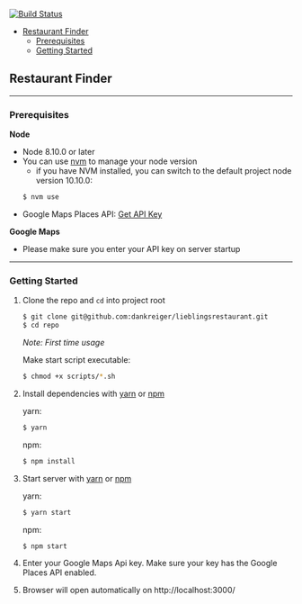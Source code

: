 [![Build Status](https://travis-ci.org/dankreiger/lieblingsrestaurant.svg?branch=master)](https://travis-ci.org/dankreiger/lieblingsrestaurant)

- [Restaurant Finder](#restaurant-finder)
    - [Prerequisites](#prerequisites)
    - [Getting Started](#getting-started)

## Restaurant Finder

---

### Prerequisites

**Node**

- Node 8.10.0 or later
- You can use [nvm](https://github.com/creationix/nvm#installation) to manage your node version
  - if you have NVM installed, you can switch to the default project node version 10.10.0:
  ```sh
  $ nvm use
  ```
- Google Maps Places API: [Get API Key](https://developers.google.com/places/web-service/get-api-key)


**Google Maps**

- Please make sure you enter your API key on server startup

---



### Getting Started

1. Clone the repo and `cd` into project root

   ```sh
   $ git clone git@github.com:dankreiger/lieblingsrestaurant.git
   $ cd repo
   ```

    *Note: First time usage*

    Make start script executable:

    ```sh
    $ chmod +x scripts/*.sh
    ```

2. Install dependencies with [yarn](https://yarnpkg.com/en/) or [npm](https://www.npmjs.com/)

   yarn:

   ```sh
   $ yarn
   ```

   npm:

   ```sh
   $ npm install
   ```

3. Start server with [yarn](https://yarnpkg.com/en/) or [npm](https://www.npmjs.com/)


    yarn:
    ```sh
    $ yarn start
    ```

    npm:
    ```sh
    $ npm start
    ```

4. Enter your Google Maps Api key. Make sure your key has the Google Places API enabled.
5. Browser will open automatically on http://localhost:3000/
